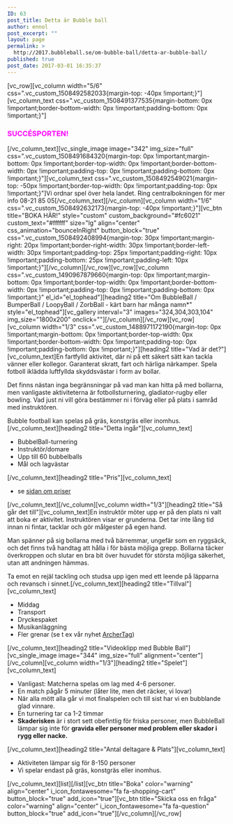 ```yaml
---
ID: 63
post_title: Detta är Bubble ball
author: ennol
post_excerpt: ""
layout: page
permalink: >
  http://2017.bubbleball.se/om-bubble-ball/detta-ar-bubble-ball/
published: true
post_date: 2017-03-01 16:35:37
---
```

[vc_row][vc_column width="5/6" css=".vc_custom_1508492582033{margin-top: -40px !important;}"][vc_column_text css=".vc_custom_1508491377535{margin-bottom: 0px !important;border-bottom-width: 0px !important;padding-bottom: 0px !important;}"]
<h3><span style="color: #ff00ff;"><strong>SUCCÉSPORTEN!</strong></span></h3>
[/vc_column_text][vc_single_image image="342" img_size="full" css=".vc_custom_1508491684320{margin-top: 0px !important;margin-bottom: 0px !important;border-top-width: 0px !important;border-bottom-width: 0px !important;padding-top: 0px !important;padding-bottom: 0px !important;}"][vc_column_text css=".vc_custom_1508492549021{margin-top: -50px !important;border-top-width: 0px !important;padding-top: 0px !important;}"]Vi ordnar spel över hela landet. Ring centralbokningen för mer info 08-21 85 05[/vc_column_text][/vc_column][vc_column width="1/6" css=".vc_custom_1508492632173{margin-top: -40px !important;}"][vc_btn title="BOKA HÄR!" style="custom" custom_background="#fc6021" custom_text="#ffffff" size="lg" align="center" css_animation="bounceInRight" button_block="true" css=".vc_custom_1508492408994{margin-top: 30px !important;margin-right: 20px !important;border-right-width: 30px !important;border-left-width: 30px !important;padding-top: 25px !important;padding-right: 10px !important;padding-bottom: 25px !important;padding-left: 10px !important;}"][/vc_column][/vc_row][vc_row][vc_column css=".vc_custom_1490967879660{margin-top: 0px !important;margin-bottom: 0px !important;border-top-width: 0px !important;border-bottom-width: 0px !important;padding-top: 0px !important;padding-bottom: 0px !important;}" el_id="el_tophead"][heading2 title="Om BubbleBall / BumperBall / LoopyBall / ZorbBall - kärt barn har många namn*" style="el_tophead"][vc_gallery interval="3" images="324,304,303,104" img_size="1800x200" onclick=""][/vc_column][/vc_row][vc_row][vc_column width="1/3" css=".vc_custom_1488971172190{margin-top: 0px !important;margin-bottom: 0px !important;border-top-width: 0px !important;border-bottom-width: 0px !important;padding-top: 0px !important;padding-bottom: 0px !important;}"][heading2 title="Vad är det?"][vc_column_text]En fartfylld aktivitet, där ni på ett säkert sätt kan tackla vänner eller kollegor. Garanterat skratt, fart och härliga närkamper. Spela fotboll iklädda luftfyllda skyddsvästar i form av bollar.

Det finns nästan inga begränsningar på vad man kan hitta på med bollarna, men vanligaste aktiviteterna är fotbollsturnering, gladiator-rugby eller bowling. Vad just ni vill göra bestämmer ni i förväg eller på plats i samråd med instruktören.

Bubble football kan spelas på gräs, konstgräs eller inomhus.[/vc_column_text][heading2 title="Detta ingår"][vc_column_text]
<ul>
 	<li>BubbelBall-turnering</li>
 	<li>Instruktör/domare</li>
 	<li>Upp till 60 bubbelballs</li>
 	<li>Mål och lagvästar</li>
</ul>
[/vc_column_text][heading2 title="Pris"][vc_column_text]
<ul>
 	<li>se <a href="http://www.bubbleball.se/boka/priser-24251165">sidan om priser</a></li>
</ul>
[/vc_column_text][/vc_column][vc_column width="1/3"][heading2 title="Så går det till"][vc_column_text]En instruktör möter upp er på den plats ni valt att boka er aktivitet. Instruktören visar er grunderna. Det tar inte lång tid innan ni fintar, tacklar och gör målgester på egen hand.

Man spänner på sig bollarna med två bärremmar, ungefär som en ryggsäck, och det finns två handtag att hålla i för bästa möjliga grepp. Bollarna täcker överkroppen och slutar en bra bit över huvudet för största möjliga säkerhet, utan att andningen hämmas.

Ta emot en rejäl tackling och studsa upp igen med ett leende på läpparna och revansch i sinnet.[/vc_column_text][heading2 title="Tillval"][vc_column_text]
<ul>
 	<li>Middag</li>
 	<li>Transport</li>
 	<li>Dryckespaket</li>
 	<li>Musikanläggning</li>
 	<li>Fler grenar (se t ex vår nyhet <a href="http://www.bubbleball.se/k%C3%B6p-produkter/nytt-archertag!-29196235">ArcherTag</a>)</li>
</ul>
[/vc_column_text][heading2 title="Videoklipp med Bubble Ball"][vc_single_image image="344" img_size="full" alignment="center"][/vc_column][vc_column width="1/3"][heading2 title="Spelet"][vc_column_text]
<ul>
 	<li>Vanligast: Matcherna spelas om lag med 4-6 personer.</li>
 	<li>En match pågår 5 minuter (låter lite, men det räcker, vi lovar)</li>
 	<li>När alla mött alla går vi mot finalspelen och till sist har vi en bubblande glad vinnare.</li>
 	<li>En turnering tar ca 1-2 timmar</li>
 	<li><strong>Skaderisken</strong> är i stort sett obefintlig för friska personer, men BubbleBall lämpar sig inte för <strong>gravida eller personer med problem eller skador i rygg eller nacke.</strong></li>
</ul>
[/vc_column_text][heading2 title="Antal deltagare &amp; Plats"][vc_column_text]
<ul>
 	<li>Aktiviteten lämpar sig för 8-150 personer</li>
 	<li>Vi spelar endast på gräs, konstgräs eller inomhus.</li>
</ul>
[/vc_column_text][list][/list][vc_btn title="Boka" color="warning" align="center" i_icon_fontawesome="fa fa-shopping-cart" button_block="true" add_icon="true"][vc_btn title="Skicka oss en fråga" color="warning" align="center" i_icon_fontawesome="fa fa-question" button_block="true" add_icon="true"][/vc_column][/vc_row]